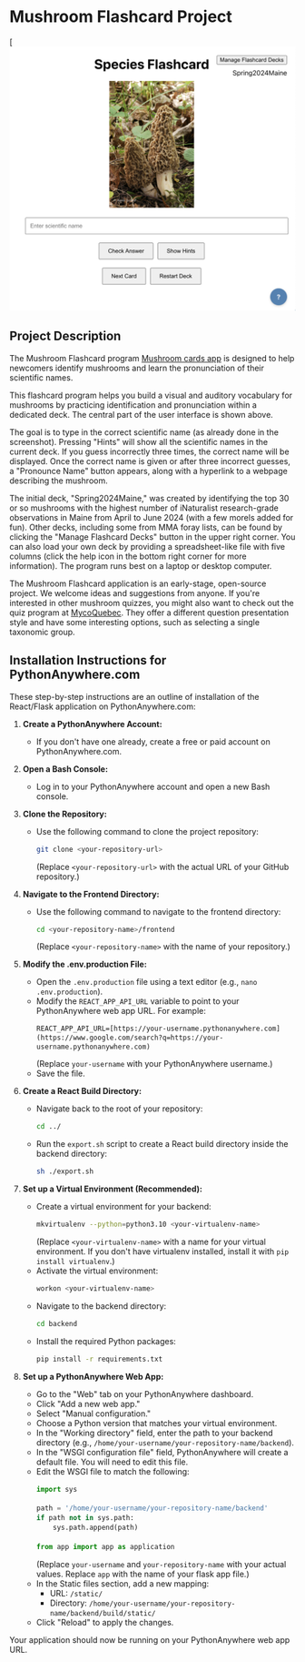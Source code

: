 # Mushroom Flashcard Project

[![Mushroom Flashcard Screenshot (./Screenshot.png)](./Screenshot.png)

## Project Description

The Mushroom Flashcard program <a href="https://mushroomcards.pythonanywhere.com/" target="_blank" rel="noopener noreferrer">Mushroom cards app</a> is designed to help newcomers identify mushrooms and learn the pronunciation of their scientific names.

This flashcard program helps you build a visual and auditory vocabulary for mushrooms by practicing identification and pronunciation within a dedicated deck. The central part of the user interface is shown above.

The goal is to type in the correct scientific name (as already done in the screenshot). Pressing "Hints" will show all the scientific names in the current deck. If you guess incorrectly three times, the correct name will be displayed. Once the correct name is given or after three incorrect guesses, a "Pronounce Name" button appears, along with a hyperlink to a webpage describing the mushroom.

The initial deck, "Spring2024Maine," was created by identifying the top 30 or so mushrooms with the highest number of iNaturalist research-grade observations in Maine from April to June 2024 (with a few morels added for fun). Other decks, including some from MMA foray lists, can be found by clicking the "Manage Flashcard Decks" button in the upper right corner. You can also load your own deck by providing a spreadsheet-like file with five columns (click the help icon in the bottom right corner for more information). The program runs best on a laptop or desktop computer.

The Mushroom Flashcard application is an early-stage, open-source project. We welcome ideas and suggestions from anyone. If you're interested in other mushroom quizzes, you might also want to check out the quiz program at <a href="https://www.mycoquebec.org/" target="_blank" rel="noopener noreferrer">MycoQuebec</a>. They offer a different question presentation style and have some interesting options, such as selecting a single taxonomic group.

## Installation Instructions for PythonAnywhere.com

These step-by-step instructions are an outline of installation of the React/Flask application on PythonAnywhere.com:

1.  **Create a PythonAnywhere Account:**
    * If you don't have one already, create a free or paid account on PythonAnywhere.com.

2.  **Open a Bash Console:**
    * Log in to your PythonAnywhere account and open a new Bash console.

3.  **Clone the Repository:**
    * Use the following command to clone the project repository:
        ```bash
        git clone <your-repository-url>
        ```
        (Replace `<your-repository-url>` with the actual URL of your GitHub repository.)

4.  **Navigate to the Frontend Directory:**
    * Use the following command to navigate to the frontend directory:
        ```bash
        cd <your-repository-name>/frontend
        ```
        (Replace `<your-repository-name>` with the name of your repository.)

5.  **Modify the .env.production File:**
    * Open the `.env.production` file using a text editor (e.g., `nano .env.production`).
    * Modify the `REACT_APP_API_URL` variable to point to your PythonAnywhere web app URL. For example:
        ```
        REACT_APP_API_URL=[https://your-username.pythonanywhere.com](https://www.google.com/search?q=https://your-username.pythonanywhere.com)
        ```
        (Replace `your-username` with your PythonAnywhere username.)
    * Save the file.

6.  **Create a React Build Directory:**
    * Navigate back to the root of your repository:
        ```bash
        cd ../
        ```
    * Run the `export.sh` script to create a React build directory inside the backend directory:
        ```bash
        sh ./export.sh
        ```

7.  **Set up a Virtual Environment (Recommended):**
    * Create a virtual environment for your backend:
        ```bash
        mkvirtualenv --python=python3.10 <your-virtualenv-name>
        ```
        (Replace `<your-virtualenv-name>` with a name for your virtual environment. If you don't have virtualenv installed, install it with `pip install virtualenv`.)
    * Activate the virtual environment:
        ```bash
        workon <your-virtualenv-name>
        ```
    * Navigate to the backend directory:
        ```bash
        cd backend
        ```
    * Install the required Python packages:
        ```bash
        pip install -r requirements.txt
        ```

8.  **Set up a PythonAnywhere Web App:**
    * Go to the "Web" tab on your PythonAnywhere dashboard.
    * Click "Add a new web app."
    * Select "Manual configuration."
    * Choose a Python version that matches your virtual environment.
    * In the "Working directory" field, enter the path to your backend directory (e.g., `/home/your-username/your-repository-name/backend`).
    * In the "WSGI configuration file" field, PythonAnywhere will create a default file. You will need to edit this file.
    * Edit the WSGI file to match the following:
        ```python
        import sys

        path = '/home/your-username/your-repository-name/backend'
        if path not in sys.path:
            sys.path.append(path)

        from app import app as application
        ```
        (Replace `your-username` and `your-repository-name` with your actual values. Replace `app` with the name of your flask app file.)
    * In the Static files section, add a new mapping:
        * URL: `/static/`
        * Directory: `/home/your-username/your-repository-name/backend/build/static/`
    * Click "Reload" to apply the changes.

Your application should now be running on your PythonAnywhere web app URL.

